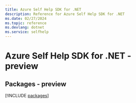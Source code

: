 ```yaml
---
title: Azure Self Help SDK for .NET
description: Reference for Azure Self Help SDK for .NET
ms.date: 02/27/2024
ms.topic: reference
ms.devlang: dotnet
ms.service: selfhelp
---
```

# Azure Self Help SDK for .NET - preview
## Packages - preview
[!INCLUDE [packages](self-help-index.md)]